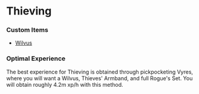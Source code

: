 # Thieving

### Custom Items

* [Wilvus](https://bso-wiki.oldschool.gg/custom-items/pets)

### Optimal Experience

The best experience for Thieving is obtained through pickpocketing Vyres, where you will want a Wilvus, Thieves' Armband, and full Rogue's Set. You will obtain roughly 4.2m xp/h with this method.

